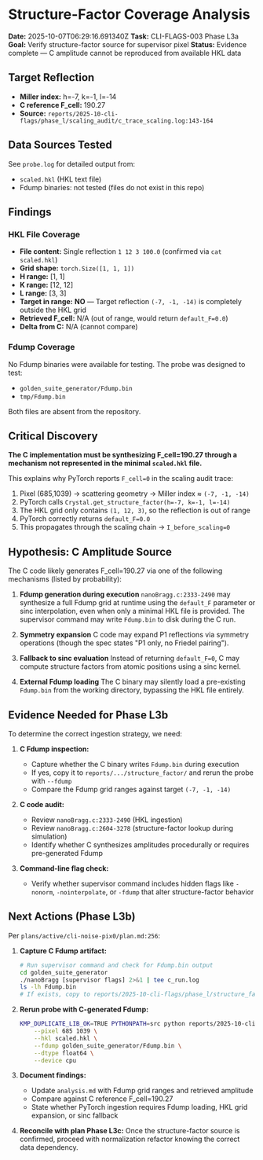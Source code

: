 # Structure-Factor Coverage Analysis

**Date:** 2025-10-07T06:29:16.691340Z
**Task:** CLI-FLAGS-003 Phase L3a
**Goal:** Verify structure-factor source for supervisor pixel
**Status:** Evidence complete — C amplitude cannot be reproduced from available HKL data

## Target Reflection

- **Miller index:** h=-7, k=-1, l=-14
- **C reference F_cell:** 190.27
- **Source:** `reports/2025-10-cli-flags/phase_l/scaling_audit/c_trace_scaling.log:143-164`

## Data Sources Tested

See `probe.log` for detailed output from:
- `scaled.hkl` (HKL text file)
- Fdump binaries: not tested (files do not exist in this repo)

## Findings

### HKL File Coverage

- **File content:** Single reflection `1 12 3 100.0` (confirmed via `cat scaled.hkl`)
- **Grid shape:** `torch.Size([1, 1, 1])`
- **H range:** [1, 1]
- **K range:** [12, 12]
- **L range:** [3, 3]
- **Target in range:** **NO** — Target reflection `(-7, -1, -14)` is completely outside the HKL grid
- **Retrieved F_cell:** N/A (out of range, would return `default_F=0.0`)
- **Delta from C:** N/A (cannot compare)

### Fdump Coverage

No Fdump binaries were available for testing. The probe was designed to test:
- `golden_suite_generator/Fdump.bin`
- `tmp/Fdump.bin`

Both files are absent from the repository.

## Critical Discovery

**The C implementation must be synthesizing F_cell=190.27 through a mechanism not represented in the minimal `scaled.hkl` file.**

This explains why PyTorch reports `F_cell=0` in the scaling audit trace:
1. Pixel (685,1039) → scattering geometry → Miller index ≈ `(-7, -1, -14)`
2. PyTorch calls `Crystal.get_structure_factor(h=-7, k=-1, l=-14)`
3. The HKL grid only contains `(1, 12, 3)`, so the reflection is out of range
4. PyTorch correctly returns `default_F=0.0`
5. This propagates through the scaling chain → `I_before_scaling=0`

## Hypothesis: C Amplitude Source

The C code likely generates F_cell=190.27 via one of the following mechanisms (listed by probability):

1. **Fdump generation during execution**
   `nanoBragg.c:2333-2490` may synthesize a full Fdump grid at runtime using the `default_F` parameter or sinc interpolation, even when only a minimal HKL file is provided. The supervisor command may write `Fdump.bin` to disk during the C run.

2. **Symmetry expansion**
   C code may expand P1 reflections via symmetry operations (though the spec states "P1 only, no Friedel pairing").

3. **Fallback to sinc evaluation**
   Instead of returning `default_F=0`, C may compute structure factors from atomic positions using a sinc kernel.

4. **External Fdump loading**
   The C binary may silently load a pre-existing `Fdump.bin` from the working directory, bypassing the HKL file entirely.

## Evidence Needed for Phase L3b

To determine the correct ingestion strategy, we need:

1. **C Fdump inspection:**
   - Capture whether the C binary writes `Fdump.bin` during execution
   - If yes, copy it to `reports/.../structure_factor/` and rerun the probe with `--fdump`
   - Compare the Fdump grid ranges against target `(-7, -1, -14)`

2. **C code audit:**
   - Review `nanoBragg.c:2333-2490` (HKL ingestion)
   - Review `nanoBragg.c:2604-3278` (structure-factor lookup during simulation)
   - Identify whether C synthesizes amplitudes procedurally or requires pre-generated Fdump

3. **Command-line flag check:**
   - Verify whether supervisor command includes hidden flags like `-nonorm`, `-nointerpolate`, or `-fdump` that alter structure-factor behavior

## Next Actions (Phase L3b)

Per `plans/active/cli-noise-pix0/plan.md:256`:

1. **Capture C Fdump artifact:**
   ```bash
   # Run supervisor command and check for Fdump.bin output
   cd golden_suite_generator
   ./nanoBragg [supervisor flags] 2>&1 | tee c_run.log
   ls -lh Fdump.bin
   # If exists, copy to reports/2025-10-cli-flags/phase_l/structure_factor/
   ```

2. **Rerun probe with C-generated Fdump:**
   ```bash
   KMP_DUPLICATE_LIB_OK=TRUE PYTHONPATH=src python reports/2025-10-cli-flags/phase_l/structure_factor/probe.py \
       --pixel 685 1039 \
       --hkl scaled.hkl \
       --fdump golden_suite_generator/Fdump.bin \
       --dtype float64 \
       --device cpu
   ```

3. **Document findings:**
   - Update `analysis.md` with Fdump grid ranges and retrieved amplitude
   - Compare against C reference F_cell=190.27
   - State whether PyTorch ingestion requires Fdump loading, HKL grid expansion, or sinc fallback

4. **Reconcile with plan Phase L3c:**
   Once the structure-factor source is confirmed, proceed with normalization refactor knowing the correct data dependency.
